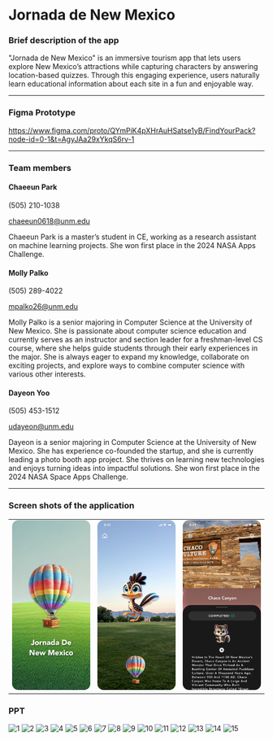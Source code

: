 # Jornada de New Mexico

### Brief description of the app 

"Jornada de New Mexico" is an immersive tourism app that lets users explore New Mexico’s attractions while capturing characters by answering location-based quizzes. Through this engaging experience, users naturally learn educational information about each site in a fun and enjoyable way. 

----

### Figma Prototype 

https://www.figma.com/proto/QYmPiK4pXHrAuHSatse1yB/FindYourPack?node-id=0-1&t=AgyJAa29xYkqS6rv-1

---

### Team members 
#### Chaeeun Park 
(505) 210-1038 

chaeeun0618@unm.edu 

Chaeeun Park is a master’s student in CE, working as a research assistant on machine learning projects. She won first place in the 2024 NASA Apps Challenge. 

 
#### Molly Palko 

(505) 289-4022 

mpalko26@unm.edu 

Molly Palko is a senior majoring in Computer Science at the University of New Mexico. She is passionate about computer science education and currently serves as an instructor and section leader for a freshman-level CS course, where she helps guide students through their early experiences in the major. She is always eager to expand my knowledge, collaborate on exciting projects, and explore ways to combine computer science with various other interests. 

 
#### Dayeon Yoo 

(505) 453-1512 

udayeon@unm.edu 

Dayeon is a senior majoring in Computer Science at the University of New Mexico. She has experience co-founded the startup, and she is currently leading a photo booth app project. She thrives on learning new technologies and enjoys turning ideas into impactful solutions. She won first place in the 2024 NASA Space Apps Challenge. 

---

### Screen shots of the application
<table>
  <tr>
   <td><img src="pics/screenshot.jpg" alt="Image 3" width="200"/></td>
    <td><img src="pics/NMMon.jpg" alt="Image 1" width="200"/></td>
    <td><img src="pics/chaco-canyon-detail.jpg" alt="Image 2" width="200"/></td>
    
  </tr>
</table>


### PPT
![1](https://github.com/user-attachments/assets/f7a62df0-0486-453d-a9e8-b7145d5b3dba)
![2](https://github.com/user-attachments/assets/a4491cd4-4f44-4bc7-aa4e-1a174490d22f)
![3](https://github.com/user-attachments/assets/e3b590ab-e6f6-468a-bf7c-bc3c61349405)
![4](https://github.com/user-attachments/assets/42272ecb-2334-49c2-9c45-c3c612a9b227)
![5](https://github.com/user-attachments/assets/ec1caca5-9154-42d8-b152-ec6db0a7528f)
![6](https://github.com/user-attachments/assets/e30c58e4-edba-4ee5-b9e9-a8c92b8c8c4c)
![7](https://github.com/user-attachments/assets/f8173a4e-690f-42eb-9b7d-24732f94b472)
![8](https://github.com/user-attachments/assets/75561a1c-7ba2-4ce5-8cdd-784d0abc29e2)
![9](https://github.com/user-attachments/assets/62f1a9a1-c40c-44b2-9609-cf78c3c997cb)
![10](https://github.com/user-attachments/assets/67c79042-d027-47ed-bb06-a9620b06214f)
![11](https://github.com/user-attachments/assets/41f12959-3573-46ff-a84c-d842186d1651)
![12](https://github.com/user-attachments/assets/521acc64-4f09-480e-a715-e7a40268b60d)
![13](https://github.com/user-attachments/assets/8fe2e3de-1c7d-472b-b999-18b74edeaacb)
![14](https://github.com/user-attachments/assets/53dfcc12-69dc-4c55-82ae-b64fafa220e0)
![15](https://github.com/user-attachments/assets/2ba70df8-0c19-4beb-950e-c0639d9de0f9)
